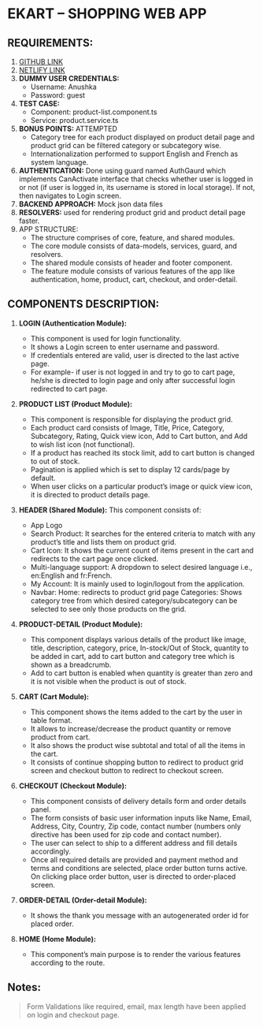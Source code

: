 # EKART – SHOPPING WEB APP

## REQUIREMENTS:
1.	[GITHUB LINK](https://github.com/anushka-agarwal-23/NAGP-Angular-Assignment-2021)
2.	[NETLIFY LINK](https://epic-payne-4f2df9.netlify.app)
3.	**DUMMY USER CREDENTIALS:**
    *	Username: Anushka
    *	Password: guest
4.	**TEST CASE:**
    *	Component: product-list.component.ts
    *	Service: product.service.ts
5.	**BONUS POINTS:** ATTEMPTED
    * Category tree for each product displayed on product detail page and product grid can be filtered category or subcategory wise. 
    * Internationalization performed to support English and French as system language.
6.	**AUTHENTICATION:**
    Done using guard named AuthGaurd which implements CanActivate interface that checks whether user is logged in or not (if user is logged in, its username is stored in local storage). If not, then navigates to Login screen.
7.	**BACKEND APPROACH:** Mock json data files
8.	**RESOLVERS:** used for rendering product grid and product detail page faster.
9.	APP STRUCTURE: 
    *	The structure comprises of core, feature, and shared modules. 
    *	The core module consists of data-models, services, guard, and resolvers. 
    *	The shared module consists of header and footer component. 
    *	The feature module consists of various features of the app like authentication, home, product,   cart, checkout, and order-detail.

## COMPONENTS DESCRIPTION:
1.	**LOGIN (Authentication Module):** 
    * This component is used for login functionality. 
    *	It shows a Login screen to enter username and password. 
    *	If credentials entered are valid, user is directed to the last active page. 
    *	For example- if user is not logged in and try to go to cart page, he/she is directed to login page and only after successful login redirected to cart page.

2.	**PRODUCT LIST (Product Module):** 
    * This component is responsible for displaying the product grid. 
    *	Each product card consists of Image, Title, Price, Category, Subcategory, Rating, Quick view icon, Add to Cart button, and Add to wish list icon (not functional). 
    *	If a product has reached its stock limit, add to cart button is changed to out of stock. 
    *	Pagination is applied which is set to display 12 cards/page by default. 
    *	When user clicks on a particular product’s image or quick view icon, it is directed to product details page.

3.	**HEADER (Shared Module):** This component consists of:
    *	App Logo
    *	Search Product: It searches for the entered criteria to match with any product’s title and lists them on product grid.
    *	Cart Icon: It shows the current count of items present in the cart and redirects to the cart page once clicked.
    *	Multi-language support: A dropdown to select desired language i.e., en:English and fr:French.
    *	My Account: It is mainly used to login/logout from the application.
    *	Navbar:
      Home: redirects to product grid page 
      Categories: Shows category tree from which desired category/subcategory can be selected to see only those products on the grid.

4.	**PRODUCT-DETAIL (Product Module):**
    *	This component displays various details of the product like image, title, description, category, price, In-stock/Out of Stock, quantity to be added in cart, add to cart button and category tree which is shown as a breadcrumb.
    *	Add to cart button is enabled when quantity is greater than zero and it is not visible when the product is out of stock.

5.	**CART (Cart Module):**
    *	This component shows the items added to the cart by the user in table format. 
    *	It allows to increase/decrease the product quantity or remove product from cart. 
    *	It also shows the product wise subtotal and total of all the items in the cart.
    *	It consists of continue shopping button to redirect to product grid screen and checkout button to redirect to checkout screen.

6.	**CHECKOUT (Checkout Module):**
    *	This component consists of delivery details form and order details panel. 
    *	The form consists of basic user information inputs like Name, Email, Address, City, Country, Zip code, contact number (numbers only directive has been used for zip code and contact number).
    *	The user can select to ship to a different address and fill details accordingly. 
    *	Once all required details are provided and payment method and terms and conditions are selected, place order button turns active. On clicking place order button, user is directed to order-placed screen.

7.	**ORDER-DETAIL (Order-detail Module):**
    *	It shows the thank you message with an autogenerated order id for placed order.

8.	**HOME (Home Module):**
    *	This component’s main purpose is to render the various features according to the route.

## Notes:
> Form Validations like required, email, max length have been applied on login and checkout page.
